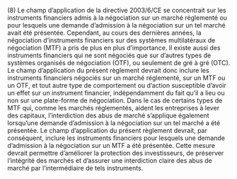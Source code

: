 (8) Le champ d’application de la directive 2003/6/CE se concentrait sur les instruments financiers admis à la négociation sur un marché réglementé ou pour lesquels une demande d’admission à la négociation sur un tel marché avait été présentée. Cependant, au cours des dernières années, la négociation d’instruments financiers sur des systèmes multilatéraux de négociation (MTF) a pris de plus en plus d’importance. Il existe aussi des instruments financiers qui ne sont négociés que sur d’autres types de systèmes organisés de négociation (OTF), ou seulement de gré à gré (OTC). Le champ d’application du présent règlement devrait donc inclure les instruments financiers négociés sur un marché réglementé, sur un MTF ou un OTF, et tout autre type de comportement ou d’action susceptible d’avoir un effet sur un instrument financier, indépendamment du fait qu’il a lieu ou non sur une plate-forme de négociation. Dans le cas de certains types de MTF qui, comme les marchés réglementés, aident les entreprises à lever des capitaux, l’interdiction des abus de marché s’applique également lorsqu’une demande d’admission à la négociation sur un tel marché a été présentée. Le champ d’application du présent règlement devrait, par conséquent, inclure les instruments financiers pour lesquels une demande d’admission à la négociation sur un MTF a été présentée. Cette mesure devrait permettre d’améliorer la protection des investisseurs, de préserver l’intégrité des marchés et d’assurer une interdiction claire des abus de marché par l’intermédiaire de tels instruments.